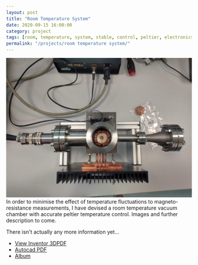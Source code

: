 ```yaml
---
layout: post
title: "Room Temperature System"
date: 2020-09-15 16:00:00
category: project
tags: [room, temperature, system, stable, control, peltier, electronics, design, cad]
permalink: "/projects/room temperature system/"
---
```


<p>
<span class="image left"><a href="/assets/img/projects/RT/01 - finished kit.jpg"><img src="/assets/img/projects/RT/01 - finished kit.jpg" alt="Completed Kit"></a></span>
In order to minimise the effect of temperature fluctuations to magneto-resistance measurements, I have devised a room temperature vacuum chamber with accurate peltier temperature control. Images and further description to come.</p>

<p>
There isn't actually any more information yet...
</p>



<ul class="actions">
    <li><a class="button" target="_blank" href="/assets/pdf/RT/RTsystem.3DPDF"><icon class="fas fa-file-pdf"></icon> View Inventor 3DPDF</a></li>
    <li><a class="button" target="_blank" href="/assets/pdf/RT/RTsystem.dwg"><icon class="fas fa-file-pdf"></icon> Autocad PDF</a></li>
    <li><a class="button" href="/projects/RTsystem_images/">Album</a></li>
</ul>
